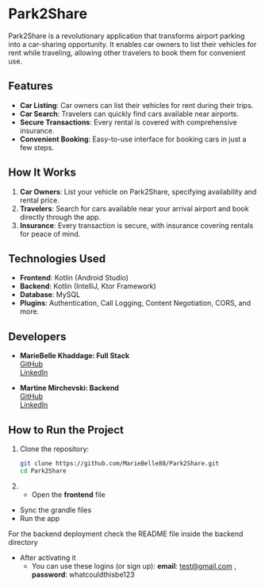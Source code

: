 # Park2Share

Park2Share is a revolutionary application that transforms airport parking into a car-sharing opportunity. It enables car owners to list their vehicles for rent while traveling, allowing other travelers to book them for convenient use.

## Features

- **Car Listing**: Car owners can list their vehicles for rent during their trips.
- **Car Search**: Travelers can quickly find cars available near airports.
- **Secure Transactions**: Every rental is covered with comprehensive insurance.
- **Convenient Booking**: Easy-to-use interface for booking cars in just a few steps.

## How It Works

1. **Car Owners**: List your vehicle on Park2Share, specifying availability and rental price.
2. **Travelers**: Search for cars available near your arrival airport and book directly through the app.
3. **Insurance**: Every transaction is secure, with insurance covering rentals for peace of mind.

## Technologies Used

- **Frontend**: Kotlin (Android Studio)
- **Backend**: Kotlin (IntelliJ, Ktor Framework)
- **Database**: MySQL
- **Plugins**: Authentication, Call Logging, Content Negotiation, CORS, and more.

## Developers

- **MarieBelle Khaddage: Full Stack**  
  [GitHub](https://github.com/MarieBelle88)  
  [LinkedIn](www.linkedin.com/in/mariebellekhaddage)  

- **Martine Mirchevski: Backend**  
  [GitHub](https://github.com/mrchvsk)  
  [LinkedIn](#)

## How to Run the Project

1. Clone the repository:
   ```bash
   git clone https://github.com/MarieBelle88/Park2Share.git
   cd Park2Share
2. - Open the **frontend** file 
- Sync the grandle files
- Run the app

For the backend deployment  check the README file inside the backend directory

- After activating it 
  - You can use these logins (or sign up): **email**: test@gmail.com , **password**: whatcouldthisbe123

